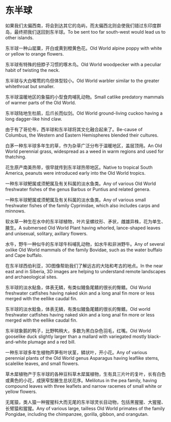 # 东半球

<p><span class="chinese">如果我们太偏西南，将会到达其它的岛屿，而太偏西北则会使我们错过东印度群岛，最终把我们送回到东半球。</span><span class="english">To be sent too far south-west would lead us to other islands.</span></p>

<p><span class="chinese">东半球一种山罂粟，开白或黄到橙黄色花。</span><span class="english">Old World alpine poppy with white or yellow to orange flowers.</span></p>

<p><span class="chinese">东半球有特殊的扭脖子习惯的啄木鸟。</span><span class="english">Old World woodpecker with a peculiar habit of twisting the neck.</span></p>

<p><span class="chinese">东半球与大白喉莺的鸟但体型较小。</span><span class="english">Old World warbler similar to the greater whitethroat but smaller.</span></p>

<p><span class="chinese">东半球温暖地区的象猫的小型食肉哺乳动物。</span><span class="english">Small catlike predatory mammals of warmer parts of the Old World.</span></p>

<p><span class="chinese">东半球陆地生杜鹃，后爪长而似剑。</span><span class="english">Old World ground-living cuckoo having a long dagger-like hind claw.</span></p>

<p><span class="chinese">由于有了哥伦布，西半球和东半球将其文化融合起来了。</span><span class="english">Be-cause of Columbus, the Western and Eastern Hemispheres blended their cultures.</span></p>

<p><span class="chinese">白茅一种东半球多年生的草，作为杂草广泛分布于温暖地区，盖层顶用。</span><span class="english">An Old World perennial grass, widespread as a weed in warm regions and used for thatching.</span></p>

<p><span class="chinese">花生原产南美热带，很早就传到东半球热带地区。</span><span class="english">Native to tropical South America, peanuts were introduced early into the Old World tropics.</span></p>

<p><span class="chinese">一种东半球鲃属或须鲃属及有关科属的淡水鱼类。</span><span class="english">Any of various Old World freshwater fishes of the genus Barbus or Puntius and related genera.</span></p>

<p><span class="chinese">一种东半球鲃属或须鲃属及有关科属的淡水鱼类。</span><span class="english">Any of various small freshwater fishes of the family Cyprinidae, which also includes carps and minnows.</span></p>

<p><span class="chinese">软水草一种生在水中的东半球植物，叶片呈螺纹形、矛状，雌雄异株，花为单生、腋生。</span><span class="english">A submersed Old World Plant having whorled, lance-shaped leaves and unisexual, solitary, axillary flowers.</span></p>

<p><span class="chinese">水牛，野牛一种似牛的东半球牛科哺乳动物，如水牛和非洲野牛。</span><span class="english">Any of several oxlike Old World mammals of the family Bovidae, such as the water buffalo and Cape buffalo.</span></p>

<p><span class="chinese">在东半球西伯利亚，3D图像帮助我们了解远古的大陆和考古的地点。</span><span class="english">In the near east and in Siberia, 3D images are helping to understand remote landscapes and archaeological sites.</span></p>

<p><span class="chinese">东半球的淡水鲇鱼，体表无鳞，有类似鳗鱼尾鳍的很长的臀鳍。</span><span class="english">Old World freshwater catfishes having naked skin and a long anal fin more or less merged with the eellike caudal fin.</span></p>

<p><span class="chinese">东半球的淡水鲶鱼，体表无鳞，有类似鳗鱼尾鳍的很长的臀鳍。</span><span class="english">Old world freshwater catfishes having naked skin and a long anal fin more or less merged with the eellike caudal fin.</span></p>

<p><span class="chinese">东半球象鹅的鸭子，比野鸭稍大，多数为黑白杂色羽毛，红嘴。</span><span class="english">Old World gooselike duck slightly larger than a mallard with variegated mostly black-and-white plumage and a red bill.</span></p>

<p><span class="chinese">一种东半球多年生植物芦笋有叶状茎，鳞状叶，开小花。</span><span class="english">Any of various perennial plants of the Old World genus Asparagus having leaflike stems, scalelike leaves, and small flowers.</span></p>

<p><span class="chinese">草木犀植物产于东半球的各种豆科草木犀属植物，生有具三片叶的复叶，长有白色或黄色的小花，成狭窄型腋生总状花序。</span><span class="english">Melilotus in the pea family, having compound leaves with three leaflets and narrow racemes of small white or yellow flowers.</span></p>

<p><span class="chinese">无尾猿，类人猿一种猩猩科大而无尾的东半球灵长目动物，包括黑猩猩、大猩猩、长臂猿和猩猩。</span><span class="english">Any of various large, tailless Old World primates of the family Pongidae, including the chimpanzee, gorilla, gibbon, and orangutan.</span></p>

